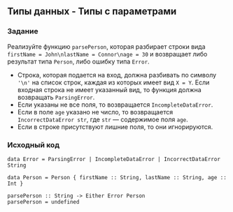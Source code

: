 ## Типы данных - Типы с параметрами

### Задание

Реализуйте функцию `parsePerson`, которая разбирает строки вида `firstName = John\nlastName = Connor\nage = 30` и возвращает либо результат типа `Person`, либо ошибку типа `Error`.

- Строка, которая подается на вход, должна разбивать по символу `'\n'` на список строк, каждая из которых имеет вид `X = Y`. Если входная строка не имеет указанный вид, то функция должна возвращать `ParsingError`.
- Если указаны не все поля, то возвращается `IncompleteDataError`.
- Если в поле `age` указано не число, то возвращается `IncorrectDataError str`, где `str` — содержимое поля `age`.
- Если в строке присутствуют лишние поля, то они игнорируются.

### Исходный код

```
data Error = ParsingError | IncompleteDataError | IncorrectDataError String

data Person = Person { firstName :: String, lastName :: String, age :: Int }

parsePerson :: String -> Either Error Person
parsePerson = undefined
```
